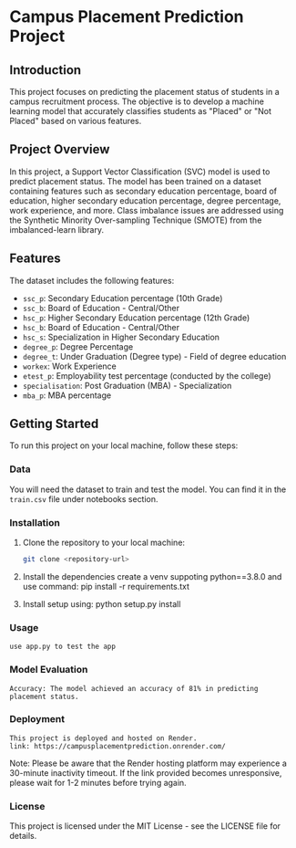 # Campus Placement Prediction Project

## Introduction

This project focuses on predicting the placement status of students in a campus recruitment process. The objective is to develop a machine learning model that accurately classifies students as "Placed" or "Not Placed" based on various features.

## Project Overview

In this project, a Support Vector Classification (SVC) model is used to predict placement status. The model has been trained on a dataset containing features such as secondary education percentage, board of education, higher secondary education percentage, degree percentage, work experience, and more. Class imbalance issues are addressed using the Synthetic Minority Over-sampling Technique (SMOTE) from the imbalanced-learn library.

## Features

The dataset includes the following features:

- `ssc_p`: Secondary Education percentage (10th Grade)
- `ssc_b`: Board of Education - Central/Other
- `hsc_p`: Higher Secondary Education percentage (12th Grade)
- `hsc_b`: Board of Education - Central/Other
- `hsc_s`: Specialization in Higher Secondary Education
- `degree_p`: Degree Percentage
- `degree_t`: Under Graduation (Degree type) - Field of degree education
- `workex`: Work Experience
- `etest_p`: Employability test percentage (conducted by the college)
- `specialisation`: Post Graduation (MBA) - Specialization
- `mba_p`: MBA percentage

## Getting Started

To run this project on your local machine, follow these steps:

### Data

You will need the dataset to train and test the model. You can find it in the `train.csv` file under notebooks section.

### Installation

1. Clone the repository to your local machine:

   ```bash
   git clone <repository-url>


2. Install the dependencies
    create a venv suppoting python==3.8.0 and use command:
    pip install -r requirements.txt

3. Install setup using:
    python setup.py install

### Usage
    use app.py to test the app

### Model Evaluation
    Accuracy: The model achieved an accuracy of 81% in predicting placement status.

### Deployment
    This project is deployed and hosted on Render.
    link: https://campusplacementprediction.onrender.com/

Note: Please be aware that the Render hosting platform may experience a 30-minute inactivity timeout. If the link provided becomes unresponsive, please wait for 1-2 minutes before trying again.

### License
This project is licensed under the MIT License - see the LICENSE file for details.